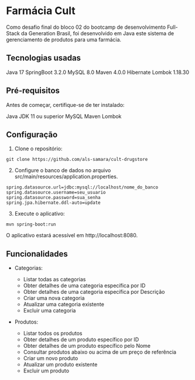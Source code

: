 # Farmácia Cult
Como desafio final do bloco 02 do bootcamp de desenvolvimento Full-Stack da Generation Brasil, foi desenvolvido em Java este sistema de gerenciamento de produtos para uma farmácia.

## Tecnologias usadas
Java 17
SpringBoot 3.2.0
MySQL 8.0
Maven 4.0.0
Hibernate
Lombok 1.18.30

## Pré-requisitos
Antes de começar, certifique-se de ter instalado:

Java JDK 11 ou superior
MySQL
Maven
Lombok

## Configuração

1. Clone o repositório:

```
git clone https://github.com/als-samara/cult-drugstore
```

2. Configure o banco de dados no arquivo src/main/resources/application.properties.

```properties
spring.datasource.url=jdbc:mysql://localhost/nome_do_banco
spring.datasource.username=seu_usuario
spring.datasource.password=sua_senha
spring.jpa.hibernate.ddl-auto=update
```

3. Execute o aplicativo:

```
mvn spring-boot:run
```

O aplicativo estará acessível em http://localhost:8080.

## Funcionalidades

- Categorias:
  - Listar todas as categorias
  - Obter detalhes de uma categoria específica por ID
  - Obter detalhes de uma categoria específica por Descrição
  - Criar uma nova categoria
  - Atualizar uma categoria existente
  - Excluir uma categoria

- Produtos:
  - Listar todos os produtos
  - Obter detalhes de um produto específico por ID
  - Obter detalhes de um produto específico pelo Nome
  - Consultar produtos abaixo ou acima de um preço de referência
  - Criar um novo produto
  - Atualizar um produto existente
  - Excluir um produto
